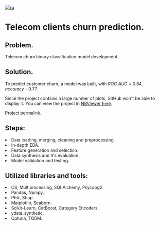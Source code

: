 [![ru](https://img.shields.io/badge/lang-ru-red.svg)](README.md)

# Telecom clients churn prediction.

## Problem.
Telecom churn binary classification model development.<br>
## Solution.
To predict customer churn, a model was built, with _ROC AUC_ = 0.84, _accuracy_ - 0.77.

Since the project contains a large number of plots, GitHub won't be able to display it.
You can view the project in [NBViewer here]( https://nbviewer.org/github/mrBrain101/Yandex_Practicum_projects/blob/faf87fda0586f77c4366af3ccdb27349053868a3/ML_Telecom_Churn_Prediction/Ya_Practicum_ML_Telecom_Churn_Prediction_distr_RUS.ipynb).<br>

[Project permalink.](https://github.com/mrBrain101/Yandex_Practicum_projects/blob/faf87fda0586f77c4366af3ccdb27349053868a3/ML_Telecom_Churn_Prediction/Ya_Practicum_ML_Telecom_Churn_Prediction_distr_RUS.ipynb)

## Steps:
<li>Data loading, merging, cleaning and preprocessing.
<li>In-depth EDA.
<li>Feature generation and selection.
<li>Data synthesis and it's evaluation.
<li>Model validation and testing.
  
## Utilized libraries and tools:
<li>OS, Multiprocessing, SQLAlchemy, Psycopg2.
<li>Pandas, Numpy.
<li>Phik, Shap.
<li>Matplotlib, Seaborn.
<li>Scikit-Learn, CatBoost, Category Encoders.
<li>ydata_synthetic.
<li>Optuna, TQDM.
